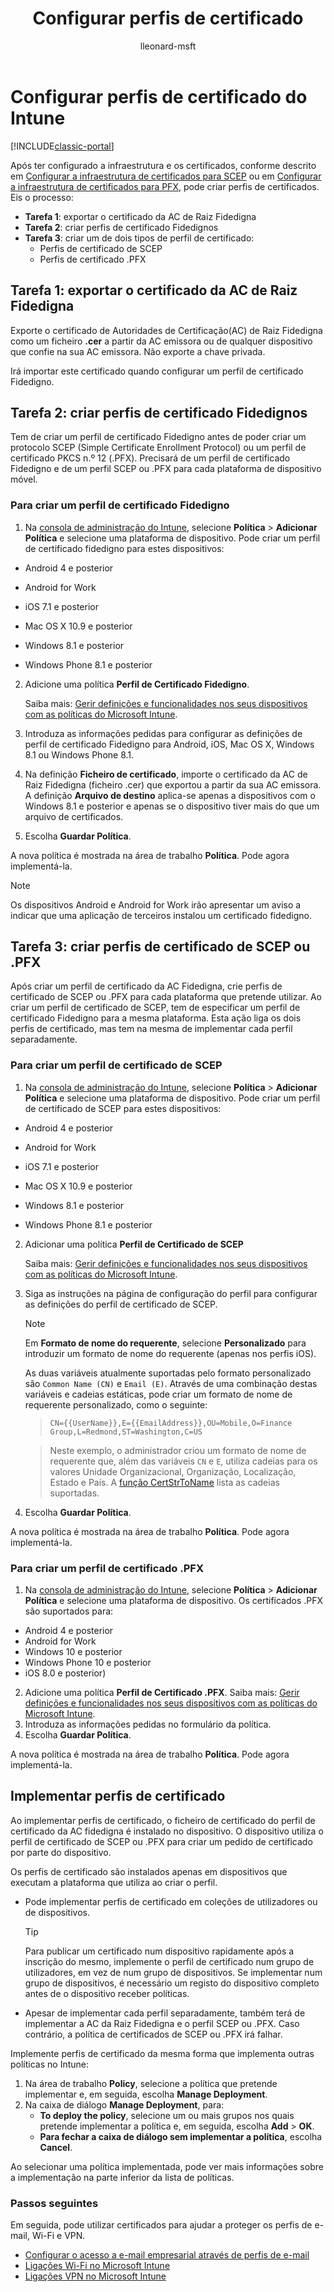 ﻿---
title: Configurar perfis de certificado
description: Saiba como criar um perfil de certificado do Intune.
keywords: 
author: lleonard-msft
ms.author: alleonar
manager: angrobe
ms.date: 10/25/2016
ms.topic: article
ms.prod: 
ms.service: microsoft-intune
ms.technology: 
ms.assetid: 679a20a1-e66f-4b6b-bd8f-896daf1f8175
ROBOTS: NOINDEX,NOFOLLOW
ms.reviewer: kmyrup
ms.suite: ems
ms.custom: intune-classic
ms.openlocfilehash: 1cda44d3200d0e0bf09ab4c565fa3475854017f4
ms.sourcegitcommit: 1a54bdf22786aea1cf1b497d54024470e1024aeb
ms.translationtype: HT
ms.contentlocale: pt-PT
ms.lasthandoff: 10/10/2017
---
# <a name="configure-intune-certificate-profiles"></a>Configurar perfis de certificado do Intune

[!INCLUDE[classic-portal](../includes/classic-portal.md)]

Após ter configurado a infraestrutura e os certificados, conforme descrito em [Configurar a infraestrutura de certificados para SCEP](configure-certificate-infrastructure-for-scep.md) ou em [Configurar a infraestrutura de certificados para PFX](configure-certificate-infrastructure-for-pfx.md), pode criar perfis de certificados. Eis o processo:

- **Tarefa 1**: exportar o certificado da AC de Raiz Fidedigna
- **Tarefa 2**: criar perfis de certificado Fidedignos
- **Tarefa 3**: criar um de dois tipos de perfil de certificado:
  - Perfis de certificado de SCEP
  - Perfis de certificado .PFX

## <a name="task-1-export-the-trusted-root-ca-certificate"></a>**Tarefa 1**: exportar o certificado da AC de Raiz Fidedigna
Exporte o certificado de Autoridades de Certificação(AC) de Raiz Fidedigna como um ficheiro **.cer** a partir da AC emissora ou de qualquer dispositivo que confie na sua AC emissora. Não exporte a chave privada.

Irá importar este certificado quando configurar um perfil de certificado Fidedigno.

## <a name="task-2-create-trusted-certificate-profiles"></a>**Tarefa 2**: criar perfis de certificado Fidedignos
Tem de criar um perfil de certificado Fidedigno antes de poder criar um protocolo SCEP (Simple Certificate Enrollment Protocol) ou um perfil de certificado PKCS n.º 12 (.PFX). Precisará de um perfil de certificado Fidedigno e de um perfil SCEP ou .PFX para cada plataforma de dispositivo móvel.

### <a name="to-create-a-trusted-certificate-profile"></a>Para criar um perfil de certificado Fidedigno

1.  Na [consola de administração do Intune](https://manage.microsoft.com), selecione **Política** &gt; **Adicionar Política** e selecione uma plataforma de dispositivo. Pode criar um perfil de certificado fidedigno para estes dispositivos:

-  Android 4 e posterior

-  Android for Work

-  iOS 7.1 e posterior

-  Mac OS X 10.9 e posterior

-  Windows 8.1 e posterior

-  Windows Phone 8.1 e posterior

2.  Adicione uma política **Perfil de Certificado Fidedigno**.

    Saiba mais: [Gerir definições e funcionalidades nos seus dispositivos com as políticas do Microsoft Intune](manage-settings-and-features-on-your-devices-with-microsoft-intune-policies.md).

3.  Introduza as informações pedidas para configurar as definições de perfil de certificado Fidedigno para Android, iOS, Mac OS X, Windows 8.1 ou Windows Phone 8.1.
4.  Na definição **Ficheiro de certificado**, importe o certificado da AC de Raiz Fidedigna (ficheiro .cer) que exportou a partir da sua AC emissora. A definição **Arquivo de destino** aplica-se apenas a dispositivos com o Windows 8.1 e posterior e apenas se o dispositivo tiver mais do que um arquivo de certificados.

4.  Escolha **Guardar Política**.

A nova política é mostrada na área de trabalho **Política**. Pode agora implementá-la.

> [!NOTE]
>
> Os dispositivos Android e Android for Work irão apresentar um aviso a indicar que uma aplicação de terceiros instalou um certificado fidedigno.


## <a name="task-3-create-scep-or-pfx-certificate-profiles"></a>**Tarefa 3**: criar perfis de certificado de SCEP ou .PFX
Após criar um perfil de certificado da AC Fidedigna, crie perfis de certificado de SCEP ou .PFX para cada plataforma que pretende utilizar. Ao criar um perfil de certificado de SCEP, tem de especificar um perfil de certificado Fidedigno para a mesma plataforma. Esta ação liga os dois perfis de certificado, mas tem na mesma de implementar cada perfil separadamente.

### <a name="to-create-an-scep-certificate-profile"></a>Para criar um perfil de certificado de SCEP

1.  Na [consola de administração do Intune](https://manage.microsoft.com), selecione **Política** &gt; **Adicionar Política** e selecione uma plataforma de dispositivo.  Pode criar um perfil de certificado de SCEP para estes dispositivos:

-  Android 4 e posterior

-  Android for Work

-  iOS 7.1 e posterior

-  Mac OS X 10.9 e posterior

-  Windows 8.1 e posterior

-  Windows Phone 8.1 e posterior

2.  Adicionar uma política **Perfil de Certificado de SCEP**

    Saiba mais: [Gerir definições e funcionalidades nos seus dispositivos com as políticas do Microsoft Intune](manage-settings-and-features-on-your-devices-with-microsoft-intune-policies.md).

3.  Siga as instruções na página de configuração do perfil para configurar as definições do perfil de certificado de SCEP.
    > [!NOTE]
    >
    > Em **Formato de nome do requerente**, selecione **Personalizado** para introduzir um formato de nome do requerente (apenas nos perfis iOS).
    >
    > As duas variáveis atualmente suportadas pelo formato personalizado são `Common Name (CN)` e `Email (E)`. Através de uma combinação destas variáveis e cadeias estáticas, pode criar um formato de nome de requerente personalizado, como o seguinte:

    >     CN={{UserName}},E={{EmailAddress}},OU=Mobile,O=Finance Group,L=Redmond,ST=Washington,C=US

    > Neste exemplo, o administrador criou um formato de nome de requerente que, além das variáveis `CN` e `E`, utiliza cadeias para os valores Unidade Organizacional, Organização, Localização, Estado e País. A [função CertStrToName](https://msdn.microsoft.com/library/windows/desktop/aa377160.aspx) lista as cadeias suportadas.

4.  Escolha **Guardar Política**.

A nova política é mostrada na área de trabalho **Política**. Pode agora implementá-la.

### <a name="to-create-a-pfx-certificate-profile"></a>Para criar um perfil de certificado .PFX

1.  Na [consola de administração do Intune](https://manage.microsoft.com), selecione **Política** &gt; **Adicionar Política** e selecione uma plataforma de dispositivo. Os certificados .PFX são suportados para:
  - Android 4 e posterior
  - Android for Work
  - Windows 10 e posterior
  - Windows Phone 10 e posterior
  - iOS 8.0 e posterior)    


2.  Adicione uma política **Perfil de Certificado .PFX**.
      Saiba mais: [Gerir definições e funcionalidades nos seus dispositivos com as políticas do Microsoft Intune](manage-settings-and-features-on-your-devices-with-microsoft-intune-policies.md).
3.  Introduza as informações pedidas no formulário da política.
4.  Escolha **Guardar Política**.

A nova política é mostrada na área de trabalho **Política**. Pode agora implementá-la.

## <a name="deploy-certificate-profiles"></a>Implementar perfis de certificado
Ao implementar perfis de certificado, o ficheiro de certificado do perfil de certificado da AC fidedigna é instalado no dispositivo. O dispositivo utiliza o perfil de certificado de SCEP ou .PFX para criar um pedido de certificado por parte do dispositivo.

Os perfis de certificado são instalados apenas em dispositivos que executam a plataforma que utiliza ao criar o perfil.

-   Pode implementar perfis de certificado em coleções de utilizadores ou de dispositivos.

    > [!TIP]
    > Para publicar um certificado num dispositivo rapidamente após a inscrição do mesmo, implemente o perfil de certificado num grupo de utilizadores, em vez de num grupo de dispositivos. Se implementar num grupo de dispositivos, é necessário um registo do dispositivo completo antes de o dispositivo receber políticas.

-   Apesar de implementar cada perfil separadamente, também terá de implementar a AC da Raiz Fidedigna e o perfil SCEP ou .PFX. Caso contrário, a política de certificados de SCEP ou .PFX irá falhar.

Implemente perfis de certificado da mesma forma que implementa outras políticas no Intune:

1.  Na área de trabalho **Policy**, selecione a política que pretende implementar e, em seguida, escolha **Manage Deployment**.
2.  Na caixa de diálogo **Manage Deployment**, para:
    -   **To deploy the policy**, selecione um ou mais grupos nos quais pretende implementar a política e, em seguida, escolha **Add** &gt; **OK**.
    -   **Para fechar a caixa de diálogo sem implementar a política**, escolha **Cancel**.

Ao selecionar uma política implementada, pode ver mais informações sobre a implementação na parte inferior da lista de políticas.

### <a name="next-steps"></a>Passos seguintes

Em seguida, pode utilizar certificados para ajudar a proteger os perfis de e-mail, Wi-Fi e VPN.

-  [Configurar o acesso a e-mail empresarial através de perfis de e-mail](configure-access-to-corporate-email-using-email-profiles-with-Microsoft-Intune.md)
-  [Ligações Wi-Fi no Microsoft Intune](wi-fi-connections-in-microsoft-intune.md)
-  [Ligações VPN no Microsoft Intune](vpn-connections-in-microsoft-intune.md)
